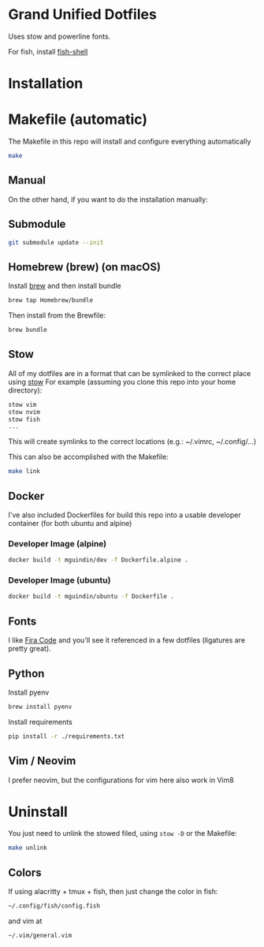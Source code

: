 # Grand Unified Dotfiles

Uses stow and powerline fonts.

For fish, install [fish-shell](http://fishshell.com/)

# Installation
# Makefile (automatic)
The Makefile in this repo will install and configure everything automatically

```sh
make
```

## Manual
On the other hand, if you want to do the installation manually:

## Submodule

```sh
git submodule update --init
```

## Homebrew (brew) (on macOS)

Install [brew](https://brew.sh/) and then install bundle
```sh
brew tap Homebrew/bundle
```

Then install from the Brewfile:
```sh
brew bundle
```

## Stow
All of my dotfiles are in a format that can be symlinked to the correct place
using [stow](https://www.gnu.org/software/stow/)
For example (assuming you clone this repo into your home directory):

```sh
stow vim
stow nvim
stow fish
...
```

This will create symlinks to the correct locations (e.g.: ~/.vimrc,
~/.config/...)

This can also be accomplished with the Makefile:
```sh
make link
```

## Docker
I've also included Dockerfiles for build this repo into a usable developer
container (for both ubuntu and alpine)

### Developer Image (alpine)

```sh
docker build -t mguindin/dev -f Dockerfile.alpine .
```

### Developer Image (ubuntu)
```sh
docker build -t mguindin/ubuntu -f Dockerfile .
```

## Fonts
I like [Fira Code](https://github.com/tonsky/FiraCode) and you'll see it
referenced in a few dotfiles (ligatures are pretty great).

## Python
Install pyenv
```sh
brew install pyenv
```

Install requirements
```sh
pip install -r ./requirements.txt
```

## Vim / Neovim

I prefer neovim, but the configurations for vim here also work in Vim8

# Uninstall
You just need to unlink the stowed filed, using `stow -D` or the Makefile:
```sh
make unlink
```

## Colors

If using alacritty + tmux + fish, then just change the color in fish:
```sh
~/.config/fish/config.fish
```
and vim at
```sh
~/.vim/general.vim
```
